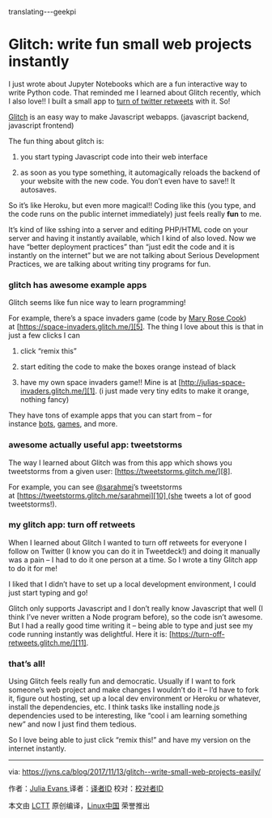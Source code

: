 translating---geekpi

Glitch: write fun small web projects instantly
============================================================

I just wrote about Jupyter Notebooks which are a fun interactive way to write Python code. That reminded me I learned about Glitch recently, which I also love!! I built a small app to [turn of twitter retweets][2] with it. So!

[Glitch][3] is an easy way to make Javascript webapps. (javascript backend, javascript frontend)

The fun thing about glitch is:

1.  you start typing Javascript code into their web interface

2.  as soon as you type something, it automagically reloads the backend of your website with the new code. You don’t even have to save!! It autosaves.

So it’s like Heroku, but even more magical!! Coding like this (you type, and the code runs on the public internet immediately) just feels really **fun** to me.

It’s kind of like sshing into a server and editing PHP/HTML code on your server and having it instantly available, which I kind of also loved. Now we have “better deployment practices” than “just edit the code and it is instantly on the internet” but we are not talking about Serious Development Practices, we are talking about writing tiny programs for fun.

### glitch has awesome example apps

Glitch seems like fun nice way to learn programming!

For example, there’s a space invaders game (code by [Mary Rose Cook][4]) at [https://space-invaders.glitch.me/][5]. The thing I love about this is that in just a few clicks I can

1.  click “remix this”

2.  start editing the code to make the boxes orange instead of black

3.  have my own space invaders game!! Mine is at [http://julias-space-invaders.glitch.me/][1]. (i just made very tiny edits to make it orange, nothing fancy)

They have tons of example apps that you can start from – for instance [bots][6], [games][7], and more.

### awesome actually useful app: tweetstorms

The way I learned about Glitch was from this app which shows you tweetstorms from a given user: [https://tweetstorms.glitch.me/][8].

For example, you can see [@sarahmei][9]’s tweetstorms at [https://tweetstorms.glitch.me/sarahmei][10] (she tweets a lot of good tweetstorms!).

### my glitch app: turn off retweets

When I learned about Glitch I wanted to turn off retweets for everyone I follow on Twitter (I know you can do it in Tweetdeck!) and doing it manually was a pain – I had to do it one person at a time. So I wrote a tiny Glitch app to do it for me!

I liked that I didn’t have to set up a local development environment, I could just start typing and go!

Glitch only supports Javascript and I don’t really know Javascript that well (I think I’ve never written a Node program before), so the code isn’t awesome. But I had a really good time writing it – being able to type and just see my code running instantly was delightful. Here it is: [https://turn-off-retweets.glitch.me/][11].

### that’s all!

Using Glitch feels really fun and democratic. Usually if I want to fork someone’s web project and make changes I wouldn’t do it – I’d have to fork it, figure out hosting, set up a local dev environment or Heroku or whatever, install the dependencies, etc. I think tasks like installing node.js dependencies used to be interesting, like “cool i am learning something new” and now I just find them tedious.

So I love being able to just click “remix this!” and have my version on the internet instantly.


--------------------------------------------------------------------------------

via: https://jvns.ca/blog/2017/11/13/glitch--write-small-web-projects-easily/

作者：[Julia Evans ][a]
译者：[译者ID](https://github.com/译者ID)
校对：[校对者ID](https://github.com/校对者ID)

本文由 [LCTT](https://github.com/LCTT/TranslateProject) 原创编译，[Linux中国](https://linux.cn/) 荣誉推出

[a]:https://jvns.ca/
[1]:http://julias-space-invaders.glitch.me/
[2]:https://turn-off-retweets.glitch.me/
[3]:https://glitch.com/
[4]:https://maryrosecook.com/
[5]:https://space-invaders.glitch.me/
[6]:https://glitch.com/handy-bots
[7]:https://glitch.com/games
[8]:https://tweetstorms.glitch.me/
[9]:https://twitter.com/sarahmei
[10]:https://tweetstorms.glitch.me/sarahmei
[11]:https://turn-off-retweets.glitch.me/
